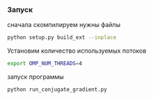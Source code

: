 ### Запуск
сначала скомпилируем нужны файлы
```bash
python setup.py build_ext --inplace
```
Установим количество используемых потоков
```bash
export OMP_NUM_THREADS=4 
```
запуск программы
```bash
python run_conjugate_gradient.py
```
